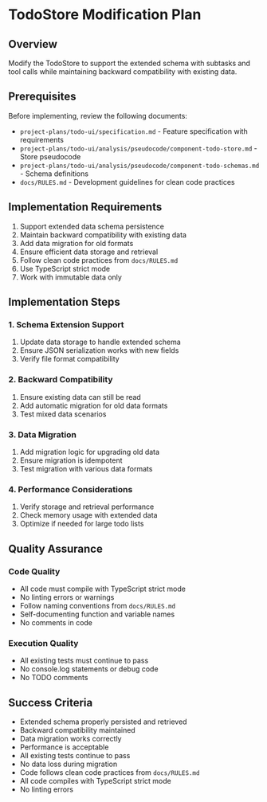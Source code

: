 # TodoStore Modification Plan

## Overview

Modify the TodoStore to support the extended schema with subtasks and tool calls while maintaining backward compatibility with existing data.

## Prerequisites

Before implementing, review the following documents:
- `project-plans/todo-ui/specification.md` - Feature specification with requirements
- `project-plans/todo-ui/analysis/pseudocode/component-todo-store.md` - Store pseudocode
- `project-plans/todo-ui/analysis/pseudocode/component-todo-schemas.md` - Schema definitions
- `docs/RULES.md` - Development guidelines for clean code practices

## Implementation Requirements

1. Support extended data schema persistence
2. Maintain backward compatibility with existing data
3. Add data migration for old formats
4. Ensure efficient data storage and retrieval
5. Follow clean code practices from `docs/RULES.md`
6. Use TypeScript strict mode
7. Work with immutable data only

## Implementation Steps

### 1. Schema Extension Support

1. Update data storage to handle extended schema
2. Ensure JSON serialization works with new fields
3. Verify file format compatibility

### 2. Backward Compatibility

1. Ensure existing data can still be read
2. Add automatic migration for old data formats
3. Test mixed data scenarios

### 3. Data Migration

1. Add migration logic for upgrading old data
2. Ensure migration is idempotent
3. Test migration with various data formats

### 4. Performance Considerations

1. Verify storage and retrieval performance
2. Check memory usage with extended data
3. Optimize if needed for large todo lists

## Quality Assurance

### Code Quality
- All code must compile with TypeScript strict mode
- No linting errors or warnings
- Follow naming conventions from `docs/RULES.md`
- Self-documenting function and variable names
- No comments in code

### Execution Quality
- All existing tests must continue to pass
- No console.log statements or debug code
- No TODO comments

## Success Criteria

- Extended schema properly persisted and retrieved
- Backward compatibility maintained
- Data migration works correctly
- Performance is acceptable
- All existing tests continue to pass
- No data loss during migration
- Code follows clean code practices from `docs/RULES.md`
- All code compiles with TypeScript strict mode
- No linting errors